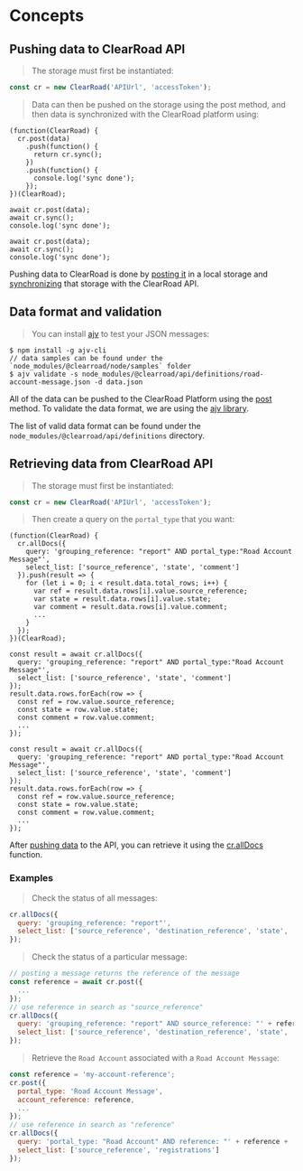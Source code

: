 # Concepts

## Pushing data to ClearRoad API

> The storage must first be instantiated:

```javascript
const cr = new ClearRoad('APIUrl', 'accessToken');
```

> Data can then be pushed on the storage using the post method, and then data is synchronized with the ClearRoad platform using:

```javascript--browser
(function(ClearRoad) {
  cr.post(data)
    .push(function() {
      return cr.sync();
    })
    .push(function() {
      console.log('sync done');
    });
})(ClearRoad);
```

```javascript--browser-es6
await cr.post(data);
await cr.sync();
console.log('sync done');
```

```javascript--node
await cr.post(data);
await cr.sync();
console.log('sync done');
```

Pushing data to ClearRoad is done by [posting it](#post) in a local storage and [synchronizing](#sync) that storage with the ClearRoad API.

## Data format and validation

> You can install [ajv](https://github.com/jessedc/ajv-cli) to test your JSON messages:

```
$ npm install -g ajv-cli
// data samples can be found under the `node_modules/@clearroad/node/samples` folder
$ ajv validate -s node_modules/@clearroad/api/definitions/road-account-message.json -d data.json
```

All of the data can be pushed to the ClearRoad Platform using the [post](#post) method. To validate the data format, we are using the [ajv library](https://github.com/epoberezkin/ajv).

The list of valid data format can be found under the `node_modules/@clearroad/api/definitions` directory.

## Retrieving data from ClearRoad API

> The storage must first be instantiated:

```javascript
const cr = new ClearRoad('APIUrl', 'accessToken');
```

> Then create a query on the `portal_type` that you want:

```javascript--browser
(function(ClearRoad) {
  cr.allDocs({
    query: 'grouping_reference: "report" AND portal_type:"Road Account Message"',
    select_list: ['source_reference', 'state', 'comment']
  }).push(result => {
    for (let i = 0; i < result.data.total_rows; i++) {
      var ref = result.data.rows[i].value.source_reference;
      var state = result.data.rows[i].value.state;
      var comment = result.data.rows[i].value.comment;
      ...
    }
  });
})(ClearRoad);
```

```javascript--browser-es6
const result = await cr.allDocs({
  query: 'grouping_reference: "report" AND portal_type:"Road Account Message"',
  select_list: ['source_reference', 'state', 'comment']
});
result.data.rows.forEach(row => {
  const ref = row.value.source_reference;
  const state = row.value.state;
  const comment = row.value.comment;
  ...
});
```

```javascript--node
const result = await cr.allDocs({
  query: 'grouping_reference: "report" AND portal_type:"Road Account Message"',
  select_list: ['source_reference', 'state', 'comment']
});
result.data.rows.forEach(row => {
  const ref = row.value.source_reference;
  const state = row.value.state;
  const comment = row.value.comment;
  ...
});
```

After [pushing data](#pushing-data-to-clearroad-api) to the API, you can retrieve it using the [cr.allDocs](#alldocs) function.

<div class="full-column"></div>

### Examples

<div class="full-column"></div>

> Check the status of all messages:

```javascript
cr.allDocs({
  query: 'grouping_reference: "report"',
  select_list: ['source_reference', 'destination_reference', 'state', 'comment']
});
```

<div class="full-column"></div>

> Check the status of a particular message:

```javascript
// posting a message returns the reference of the message
const reference = await cr.post({
  ...
});
// use reference in search as "source_reference"
cr.allDocs({
  query: 'grouping_reference: "report" AND source_reference: "' + reference + '"',
  select_list: ['source_reference', 'destination_reference', 'state', 'comment']
});
```

<div class="full-column"></div>

> Retrieve the `Road Account` associated with a `Road Account Message`:

```javascript
const reference = 'my-account-reference';
cr.post({
  portal_type: 'Road Account Message',
  account_reference: reference,
  ...
});
// use reference in search as "reference"
cr.allDocs({
  query: 'portal_type: "Road Account" AND reference: "' + reference + '"',
  select_list: ['source_reference', 'registrations']
});
```

